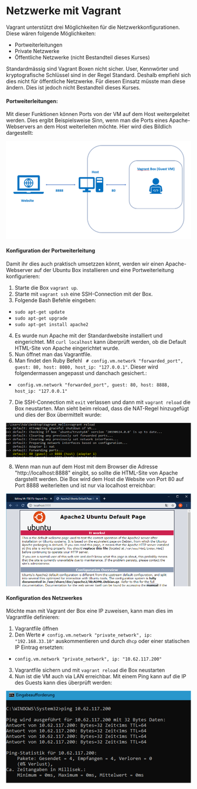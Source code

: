 # Netzwerke mit Vagrant

Vagrant unterstützt drei Möglichkeiten für die Netzwerkkonfigurationen. Diese wären folgende Möglichkeiten:
- Portweiterleitungen
- Private Netzwerke
- Öffentliche Netzwerke (nicht Bestandteil dieses Kurses)

Standardmässig sind Vagrant Boxen nicht sicher. User, Kennwörter und kryptografische Schlüssel sind in der Regel Standard. Deshalb empfiehl sich dies nicht für öffentliche Netzwerke. Für diesen Einsatz müsste man diese ändern. Dies ist jedoch nicht Bestandteil dieses Kurses.

#### Portweiterleitungen:
Mit dieser Funktionen können Ports von der VM auf dem Host weitergeleitet werden. Dies ergibt Beispielsweise Sinn, wenn man die Ports eines Apache-Webservers an dem Host weiterleiten möchte. Hier wird dies Bildlich dargestellt:

![alt text](https://github.com/harbinde/VA-ITSE17b-Vagrant-Docker/blob/master/Vagrant/Einleitung/IMG/vagrant_forwarding.PNG)

#### Konfiguration der Portweiterleitung
Damit ihr dies auch praktisch umsetzzen könnt, werden wir einen Apache-Webserver auf der Ubuntu Box installieren und eine Portweiterleitung konfigurieren:

1) Starte die Box `vagrant up`.
2) Starte mit `vagrant ssh` eine SSH-Connection mit der Box.
3) Folgende Bash Befehle eingeben:
- `sudo apt-get update`
- `sudo apt-get upgrade`
- `sudo apt-get install apache2`
4) Es wurde nun Apache mit der Standardwebsite installiert und eingerichtet. Mit `curl localhost` kann überprüft werden, ob die Default HTML-Site von Apache eingerichtet wurde.
5) Nun öffnet man das Vagrantfile.
6) Man findet den Ruby Befehl ` # config.vm.network "forwarded_port", guest: 80, host: 8080, host_ip: "127.0.0.1"`. Dieser wird folgendermassen angepasst und danchach gesichert.:
- ` config.vm.network "forwarded_port", guest: 80, host: 8888, host_ip: "127.0.0.1"`
7) Die SSH-Connection mit `exit` verlassen und dann mit `vagrant reload` die Box neustarten. Man sieht beim reload, dass die NAT-Regel hinzugefügt und dies der Box übermittelt wurde:

![alt text](https://github.com/harbinde/VA-ITSE17b-Vagrant-Docker/blob/master/Vagrant/Einleitung/IMG/vagrant_nat_reload.PNG)

8) Wenn man nun auf dem Host mit dem Browser die Adresse "http://localhost:8888" eingibt, so sollte die HTML-Site von Apache dargstellt werden. Die Box wird dem Host die Website von Port 80 auf Port 8888 weiterleiten und ist nur via localhost erreichbar:

![alt text](https://github.com/harbinde/VA-ITSE17b-Vagrant-Docker/blob/master/Vagrant/Einleitung/IMG/vagrant_nat_apache_site.PNG)

#### Konfiguration des Netzwerkes
Möchte man mit Vagrant der Box eine IP zuweisen, kann man dies im Vagrantfile definieren:

1) Vagrantfile öffnen
2) Den Werte `# config.vm.network "private_network", ip: "192.168.33.10"` auskommentieren und durch `dhcp` oder einer statischen IP Eintrag ersetzten:
- `config.vm.network "private_network", ip: "10.62.117.200"`
3) Vagrantfile sichern und mit `vagrant reload` die Box neustarten
4) Nun ist die VM auch via LAN erreichbar. Mit einem Ping kann auf die IP des Guests kann dies überprüft werden:

![alt text](https://github.com/harbinde/VA-ITSE17b-Vagrant-Docker/blob/master/Vagrant/Einleitung/IMG/vagrant_network_ping.PNG)
